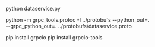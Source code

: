python dataservice.py

python -m grpc_tools.protoc -I ../protobufs --python_out=. \
   --grpc_python_out=. ../protobufs/dataservice.proto

pip install grpcio
pip install grpcio-tools